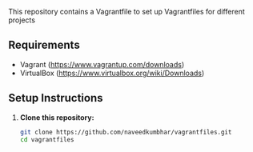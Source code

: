 
This repository contains a Vagrantfile to set up Vagrantfiles for different projects 

## Requirements

- Vagrant (https://www.vagrantup.com/downloads)
- VirtualBox (https://www.virtualbox.org/wiki/Downloads)

## Setup Instructions

1. **Clone this repository:**
   ```sh
   git clone https://github.com/naveedkumbhar/vagrantfiles.git
   cd vagrantfiles
